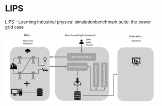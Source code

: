 # LIPS
LIPS - Learning Industrial physical simulationbenchmark suite: the power grid case

![plot](./img/Benchmarking_scheme.png)
